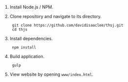 1. Install Node.js / NPM.

2. Clone repository and navigate to its directory.

        git clone https://github.com/davidisaaclee/thsj.git
        cd thjs

3. Install dependencies.

        npm install

4. Build application.

        gulp

5. View website by opening `www/index.html`.